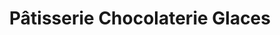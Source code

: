 ---
title: "Pâtisserie Chocolaterie Glaces"
url: /vertou/patisserie-chocolaterie-glaces/
shop: pâtisserie
---
